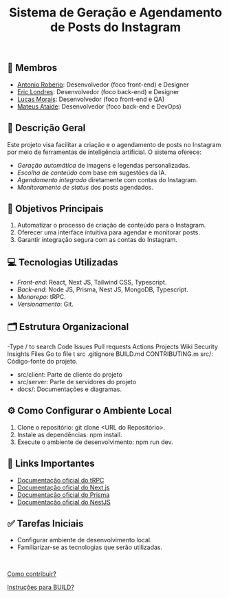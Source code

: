<div align="center">

# Sistema de Geração e Agendamento de Posts do Instagram

</div>

<br />

## 👥 Membros
* [Antonio Robério](https://www.linkedin.com/in/roberiof/): Desenvolvedor (foco front-end) e Designer
* [Eric Londres](https://www.linkedin.com/in/ericlbarreto/): Desenvolvedor (foco back-end) e Designer 
* [Lucas Morais](https://www.linkedin.com/in/lucasmorais28/): Desenvolvedor (foco front-end e QA)
* [Mateus Ataide](https://www.linkedin.com/in/mateus-ataide/): Desenvolvedor (foco back-end e DevOps)

## 📝 Descrição Geral
Este projeto visa facilitar a criação e o agendamento de posts no Instagram por meio de ferramentas de inteligência artificial. O sistema oferece:
- *Geração automática* de imagens e legendas personalizadas.
- *Escolha de conteúdo* com base em sugestões da IA.
- *Agendamento integrado* diretamente com contas do Instagram.
- *Monitoramento de status* dos posts agendados.

## 🎯 Objetivos Principais
1. Automatizar o processo de criação de conteúdo para o Instagram.
2. Oferecer uma interface intuitiva para agendar e monitorar posts.
3. Garantir integração segura com as contas do Instagram.

## 💻 Tecnologias Utilizadas
- *Front-end*: React, Next JS, Tailwind CSS, Typescript.
- *Back-end*: Node JS, Prisma, Nest JS, MongoDB, Typescript.
- *Monorepo*: tRPC.
- *Versionamento*: Git.

## 🗂️ Estrutura Organizacional
-Type / to search
Code
Issues
Pull requests
Actions
Projects
Wiki
Security
Insights
Files
Go to file
t
src
.gitignore
BUILD.md
CONTRIBUTING.m src/: Código-fonte do projeto.
- src/client: Parte de cliente do projeto
- src/server: Parte de servidores do projeto
- docs/: Documentações e diagramas.
  
## ⚙️ Como Configurar o Ambiente Local
1. Clone o repositório: git clone <URL do Repositório>.
2. Instale as dependências: npm install.
3. Execute o ambiente de desenvolvimento: npm run dev.

## 🔗 Links Importantes
- [Documentação oficial do tRPC](https://trpc.io/)
- [Documentação oficial do Next.js](https://nextjs.org/)
- [Documentação oficial do Prisma](https://www.prisma.io/)
- [Documentação oficial do NestJS](https://nestjs.com/)

## ✅ Tarefas Iniciais
- Configurar ambiente de desenvolvimento local.
- Familiarizar-se as tecnologias que serão utilizadas.

<br />

[Como contribuir?](https://github.com/lucasmorais286/Projeto-engenharia-de-software-4periodo/blob/main/CONTRIBUTING.md)

[Instruções para BUILD?](https://github.com/lucasmorais286/Projeto-engenharia-de-software-4periodo/blob/main/BUILD.md)
